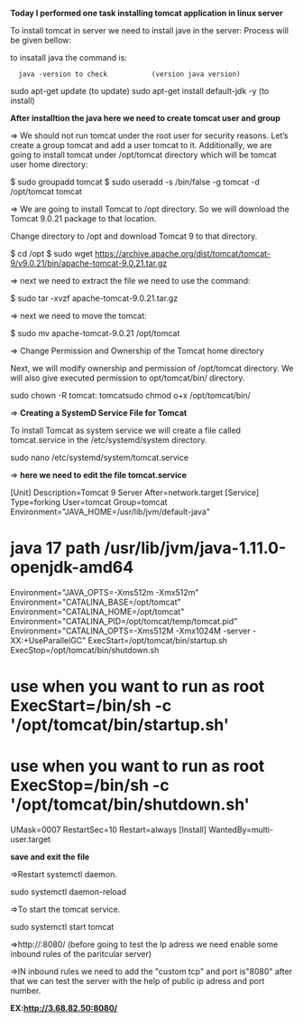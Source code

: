 **Today I performed one task installing tomcat application in linux server**

To install tomcat in server we need to install jave in the server:
Process will be given bellow:

to insatall java the command is:
  
      java -version to check           (version java version)
 sudo apt-get update                   (to update) 
 sudo apt-get install default-jdk -y   (to install)

**After installtion the java here we need to create tomcat user and group**

=> We should not run tomcat under the root user for security reasons. Let’s create a group tomcat and add a user tomcat to it. Additionally, we are going to install tomcat under /opt/tomcat directory which will be tomcat user home directory:

$ sudo groupadd tomcat
$ sudo useradd -s /bin/false -g tomcat -d /opt/tomcat tomcat

=> We are going to install Tomcat to /opt directory. So we will download the Tomcat 9.0.21 package to that location.

Change directory to /opt and download Tomcat 9 to that directory.

$ cd /opt
$ sudo wget https://archive.apache.org/dist/tomcat/tomcat-9/v9.0.21/bin/apache-tomcat-9.0.21.tar.gz


=> next we need to extract the file we need to use the command:

  $ sudo tar -xvzf apache-tomcat-9.0.21.tar.gz

=> next we need to move the tomcat:

  $ sudo mv apache-tomcat-9.0.21 /opt/tomcat

=>  Change Permission and Ownership of the Tomcat home directory

Next, we will modify ownership and permission of /opt/tomcat directory. We will also give executed permission to opt/tomcat/bin/ directory.

  sudo chown -R tomcat: tomcatsudo chmod o+x /opt/tomcat/bin/

=> **Creating a SystemD Service File for Tomcat**

To install Tomcat as system service we will create a file called tomcat.service in the /etc/systemd/system directory.

   sudo nano /etc/systemd/system/tomcat.service

=> **here we need to edit the file  tomcat.service**

   [Unit]
Description=Tomcat 9 Server
After=network.target
[Service]
Type=forking
User=tomcat
Group=tomcat
Environment="JAVA_HOME=/usr/lib/jvm/default-java"
# java 17 path /usr/lib/jvm/java-1.11.0-openjdk-amd64
Environment="JAVA_OPTS=-Xms512m -Xmx512m"
Environment="CATALINA_BASE=/opt/tomcat"
Environment="CATALINA_HOME=/opt/tomcat"
Environment="CATALINA_PID=/opt/tomcat/temp/tomcat.pid"
Environment="CATALINA_OPTS=-Xms512M -Xmx1024M -server -XX:+UseParallelGC"
ExecStart=/opt/tomcat/bin/startup.sh
ExecStop=/opt/tomcat/bin/shutdown.sh
# use when you want to run as root ExecStart=/bin/sh -c '/opt/tomcat/bin/startup.sh'
# use when you want to run as root ExecStop=/bin/sh -c '/opt/tomcat/bin/shutdown.sh'
UMask=0007
RestartSec=10
Restart=always
[Install]
WantedBy=multi-user.target

**save and exit the file**


=>Restart systemctl daemon.

sudo systemctl daemon-reload

=>To start the tomcat service.

sudo systemctl start tomcat


=>http://<public-ip>:8080/  (before going to test the Ip adress we need enable some inbound rules of the paritcular server)

=>IN inbound rules we need to add the "custom tcp" and port is"8080" after that we can test the server with the help of public ip adress and port number.

**EX:http://3.68.82.50:8080/**